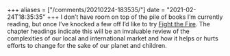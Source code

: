 +++
aliases = ["/comments/20210224-183535/"]
date = "2021-02-24T18:35:35"
+++
I don’t have room on top of the pile of books I’m currently reading, but once I’ve knocked a few off I’d like to try [Fight the Fire](https://theecologist.org/sites/default/files/2021-02/Fight_the_Fire_0.pdf). The chapter headings indicate this will be an invaluable review of the complexities of our local and international market and how it helps or hurts efforts to change for the sake of our planet and children.

